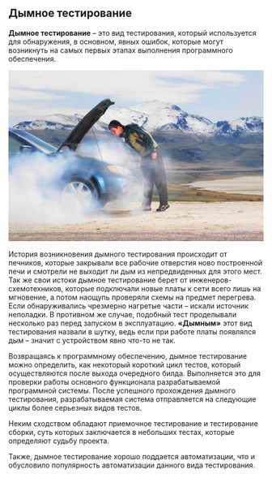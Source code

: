 ## Дымное тестирование

**Дымное тестирование** – это вид тестирования, который используется для обнаружения, в основном, явных ошибок, которые
могут возникнуть на самых первых этапах выполнения программного обеспечения.

![](../img/img_24.png)

История возникновения дымного тестирования происходит от печников, которые закрывали все рабочие отверстия ново
построенной печи и смотрели не выходит ли дым из непредвиденных для этого мест. Так же свои истоки дымное тестирование
берет от инженеров-схемотехников, которые подключали новые платы к сети всего лишь на мгновение, а потом наощупь
проверяли схемы на предмет перегрева. Если обнаруживались чрезмерно нагретые части – искали источник неполадки. В
противном же случае, подобный тест проделывали несколько раз перед запуском в эксплуатацию. **«Дымным»** этот вид
тестирования назвали в шутку, ведь если при работе платы появлялся дым – значит с устройством явно что-то не так.

Возвращаясь к программному обеспечению, дымное тестирование можно определить, как некоторый короткий цикл тестов,
который осуществляются после выхода очередного билда. Выполняется это для проверки работы основного функционала
разрабатываемой программной системы. После успешного прохождения дымного тестирования, разрабатываемая система
отправляется на следующие циклы более серьезных видов тестов.

Неким сходством обладают приемочное тестирование и тестирование сборки, суть которых заключается в небольших тестах,
которые определяют судьбу проекта.

Также, дымное тестирование хорошо поддается автоматизации, что и обусловило популярность автоматизации данного вида
тестирования.